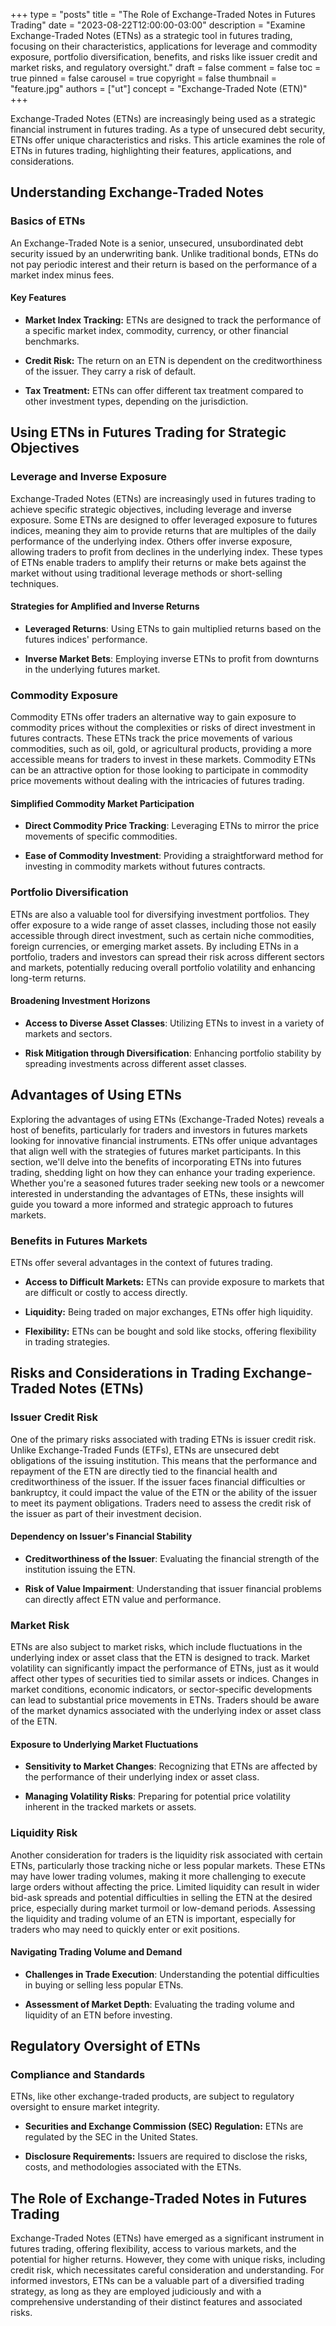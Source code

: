 +++
type = "posts"
title = "The Role of Exchange-Traded Notes in Futures Trading"
date = "2023-08-22T12:00:00-03:00"
description = "Examine Exchange-Traded Notes (ETNs) as a strategic tool in futures trading, focusing on their characteristics, applications for leverage and commodity exposure, portfolio diversification, benefits, and risks like issuer credit and market risks, and regulatory oversight." 
draft = false
comment = false
toc = true
pinned = false
carousel = true
copyright = false
thumbnail = "feature.jpg"
authors = ["ut"]
concept = "Exchange-Traded Note (ETN)"
+++

Exchange-Traded Notes (ETNs) are increasingly being used as a strategic
financial instrument in futures trading. As a type of unsecured debt
security, ETNs offer unique characteristics and risks. This article
examines the role of ETNs in futures trading, highlighting their
features, applications, and considerations.

## Understanding Exchange-Traded Notes

### Basics of ETNs

An Exchange-Traded Note is a senior, unsecured, unsubordinated debt
security issued by an underwriting bank. Unlike traditional bonds, ETNs
do not pay periodic interest and their return is based on the
performance of a market index minus fees.

#### Key Features

-   **Market Index Tracking:** ETNs are designed to track the
    performance of a specific market index, commodity, currency, or
    other financial benchmarks.

-   **Credit Risk:** The return on an ETN is dependent on the
    creditworthiness of the issuer. They carry a risk of default.

-   **Tax Treatment:** ETNs can offer different tax treatment compared
    to other investment types, depending on the jurisdiction.

## Using ETNs in Futures Trading for Strategic Objectives

### Leverage and Inverse Exposure

Exchange-Traded Notes (ETNs) are increasingly used in futures trading to
achieve specific strategic objectives, including leverage and inverse
exposure. Some ETNs are designed to offer leveraged exposure to futures
indices, meaning they aim to provide returns that are multiples of the
daily performance of the underlying index. Others offer inverse
exposure, allowing traders to profit from declines in the underlying
index. These types of ETNs enable traders to amplify their returns or
make bets against the market without using traditional leverage methods
or short-selling techniques.

#### Strategies for Amplified and Inverse Returns

-   **Leveraged Returns**: Using ETNs to gain multiplied returns based
    on the futures indices' performance.

-   **Inverse Market Bets**: Employing inverse ETNs to profit from
    downturns in the underlying futures market.

### Commodity Exposure

Commodity ETNs offer traders an alternative way to gain exposure to
commodity prices without the complexities or risks of direct investment
in futures contracts. These ETNs track the price movements of various
commodities, such as oil, gold, or agricultural products, providing a
more accessible means for traders to invest in these markets. Commodity
ETNs can be an attractive option for those looking to participate in
commodity price movements without dealing with the intricacies of
futures trading.

#### Simplified Commodity Market Participation

-   **Direct Commodity Price Tracking**: Leveraging ETNs to mirror the
    price movements of specific commodities.

-   **Ease of Commodity Investment**: Providing a straightforward method
    for investing in commodity markets without futures contracts.

### Portfolio Diversification

ETNs are also a valuable tool for diversifying investment portfolios.
They offer exposure to a wide range of asset classes, including those
not easily accessible through direct investment, such as certain niche
commodities, foreign currencies, or emerging market assets. By including
ETNs in a portfolio, traders and investors can spread their risk across
different sectors and markets, potentially reducing overall portfolio
volatility and enhancing long-term returns.

#### Broadening Investment Horizons

-   **Access to Diverse Asset Classes**: Utilizing ETNs to invest in a
    variety of markets and sectors.

-   **Risk Mitigation through Diversification**: Enhancing portfolio
    stability by spreading investments across different asset classes.

## Advantages of Using ETNs

Exploring the advantages of using ETNs (Exchange-Traded Notes) reveals a
host of benefits, particularly for traders and investors in futures
markets looking for innovative financial instruments. ETNs offer unique
advantages that align well with the strategies of futures market
participants. In this section, we'll delve into the benefits of
incorporating ETNs into futures trading, shedding light on how they can
enhance your trading experience. Whether you're a seasoned futures
trader seeking new tools or a newcomer interested in understanding the
advantages of ETNs, these insights will guide you toward a more informed
and strategic approach to futures markets.

### Benefits in Futures Markets

ETNs offer several advantages in the context of futures trading.

-   **Access to Difficult Markets:** ETNs can provide exposure to
    markets that are difficult or costly to access directly.

-   **Liquidity:** Being traded on major exchanges, ETNs offer high
    liquidity.

-   **Flexibility:** ETNs can be bought and sold like stocks, offering
    flexibility in trading strategies.

## Risks and Considerations in Trading Exchange-Traded Notes (ETNs)

### Issuer Credit Risk

One of the primary risks associated with trading ETNs is issuer credit
risk. Unlike Exchange-Traded Funds (ETFs), ETNs are unsecured debt
obligations of the issuing institution. This means that the performance
and repayment of the ETN are directly tied to the financial health and
creditworthiness of the issuer. If the issuer faces financial
difficulties or bankruptcy, it could impact the value of the ETN or the
ability of the issuer to meet its payment obligations. Traders need to
assess the credit risk of the issuer as part of their investment
decision.

#### Dependency on Issuer's Financial Stability

-   **Creditworthiness of the Issuer**: Evaluating the financial
    strength of the institution issuing the ETN.

-   **Risk of Value Impairment**: Understanding that issuer financial
    problems can directly affect ETN value and performance.

### Market Risk

ETNs are also subject to market risks, which include fluctuations in the
underlying index or asset class that the ETN is designed to track.
Market volatility can significantly impact the performance of ETNs, just
as it would affect other types of securities tied to similar assets or
indices. Changes in market conditions, economic indicators, or
sector-specific developments can lead to substantial price movements in
ETNs. Traders should be aware of the market dynamics associated with the
underlying index or asset class of the ETN.

#### Exposure to Underlying Market Fluctuations

-   **Sensitivity to Market Changes**: Recognizing that ETNs are
    affected by the performance of their underlying index or asset
    class.

-   **Managing Volatility Risks**: Preparing for potential price
    volatility inherent in the tracked markets or assets.

### Liquidity Risk

Another consideration for traders is the liquidity risk associated with
certain ETNs, particularly those tracking niche or less popular markets.
These ETNs may have lower trading volumes, making it more challenging to
execute large orders without affecting the price. Limited liquidity can
result in wider bid-ask spreads and potential difficulties in selling
the ETN at the desired price, especially during market turmoil or
low-demand periods. Assessing the liquidity and trading volume of an ETN
is important, especially for traders who may need to quickly enter or
exit positions.

#### Navigating Trading Volume and Demand

-   **Challenges in Trade Execution**: Understanding the potential
    difficulties in buying or selling less popular ETNs.

-   **Assessment of Market Depth**: Evaluating the trading volume and
    liquidity of an ETN before investing.

## Regulatory Oversight of ETNs

### Compliance and Standards

ETNs, like other exchange-traded products, are subject to regulatory
oversight to ensure market integrity.

-   **Securities and Exchange Commission (SEC) Regulation:** ETNs are
    regulated by the SEC in the United States.

-   **Disclosure Requirements:** Issuers are required to disclose the
    risks, costs, and methodologies associated with the ETNs.

## The Role of Exchange-Traded Notes in Futures Trading

Exchange-Traded Notes (ETNs) have emerged as a significant instrument in
futures trading, offering flexibility, access to various markets, and
the potential for higher returns. However, they come with unique risks,
including credit risk, which necessitates careful consideration and
understanding. For informed investors, ETNs can be a valuable part of a
diversified trading strategy, as long as they are employed judiciously
and with a comprehensive understanding of their distinct features and
associated risks.

